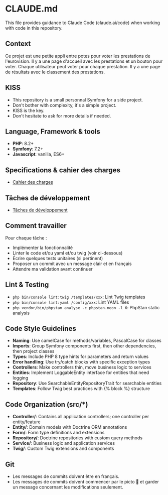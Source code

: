 # CLAUDE.md

This file provides guidance to Claude Code (claude.ai/code) when working with code in this repository.

## Context

Ce projet est une petite appli entre potes pour voter les prestations de l'eurovision.
Il y a une page d'accueil avec les prestations et un bouton pour voter.
Chaque utilisateur peut voter pour chaque prestation.
Il y a une page de résultats avec le classement des prestations.

## KISS

- This repository is a small personnal Symfony for a side project.
- Don't bother with complexity, it's a simple project.
- KISS is the key.
- Don't hesitate to ask for more details if needed.

## Language, Framework & tools

- **PHP**: 8.2+
- **Symfony**: 7.2+
- **Javascript**: vanilla, ES6+

## Specifications & cahier des charges

- [Cahier des charges](specifications.md)

## Tâches de développement

- [Tâches de développement](TODO.md)

## Comment travailler

Pour chaque tâche :
- Implémenter la fonctionnalité
- Linter le code et/ou yaml et/ou twig (voir ci-dessous)
- Écrire quelques tests unitaires (si pertinent)
- Proposer un commit avec un message clair et en français
- Attendre ma validation avant continuer

## Lint & Testing

- `php bin/console lint:twig /templates/xxx`: Lint Twig templates
- `php bin/console lint:yaml /config/xxx`: Lint YAML files
- `php vendor/bin/phpstan analyse -c phpstan.neon -l 6`: PhpStan static analysis

## Code Style Guidelines

- **Naming**: Use camelCase for methods/variables, PascalCase for classes
- **Imports**: Group Symfony components first, then other dependencies, then project classes
- **Types**: Include PHP 8 type hints for parameters and return values
- **Error handling**: Use try/catch blocks with specific exception types
- **Controllers**: Make controllers thin, move business logic to services
- **Entities**: Implement LoggableEntity interface for entities that need logging
- **Repository**: Use SearchableEntityRepositoryTrait for searchable entities
- **Templates**: Follow Twig best practices with {% block %} structure

## Code Organization (src/*)

- **Controller/**: Contains all application controllers; one controller per entity/feature
- **Entity/**: Domain models with Doctrine ORM annotations
- **Form/**: Form type definitions and extensions
- **Repository/**: Doctrine repositories with custom query methods
- **Service/**: Business logic and application services
- **Twig/**: Custom Twig extensions and components

## Git

- Les messages de commits doivent être en français.
- Les messages de commits doivent commencer par le picto 🤖 et garder un message concernant les modifications seulement.
